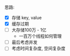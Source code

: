 
思路:
  
- [x] 存储 key, value
- [x] 缓存过期
- [ ] 大存储100万 - 1亿
   - 一百万个线程如何管理
- [ ] 最后考虑并发
- [ ] 考虑时间复杂度, 空间复杂度
